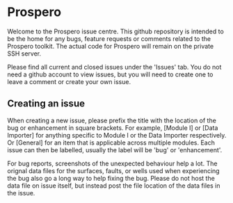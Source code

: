 # Prospero

Welcome to the Prospero issue centre. This github repository is intended to be the home for any bugs, feature requests or comments related to the Prospero toolkit. The actual code for Prospero will remain on the private SSH server.

Please find all current and closed issues under the 'Issues' tab. You do not need a github account to view issues, but you will need to create one to leave a comment or create your own issue.

## Creating an issue

When creating a new issue, please prefix the title with the location of the bug or enhancement in square brackets. For example, [Module I] or [Data Importer] for anything specific to Module I or the Data Importer respectively. Or [General] for an item that is applicable across multiple modules. Each issue can then be labelled, usually the label will be 'bug' or 'enhancement'. 

For bug reports, screenshots of the unexpected behaviour help a lot. The orignal data files for the surfaces, faults, or wells used when experiencing the bug also go a long way to help fixing the bug. Please do not host the data file on issue itself, but instead post the file location of the data files in the issue. 
